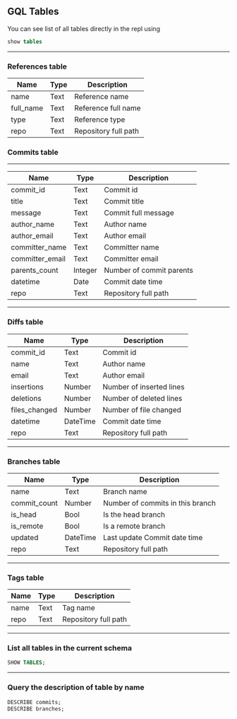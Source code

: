 ## GQL Tables

You can see list of all tables directly in the repl using

```sql
show tables

```

---

### References table

| Name      | Type | Description          |
| --------- | ---- | -------------------- |
| name      | Text | Reference name       |
| full_name | Text | Reference full name  |
| type      | Text | Reference type       |
| repo      | Text | Repository full path |

### Commits table

---

| Name            | Type    | Description              |
| --------------- | ------- | ------------------------ |
| commit_id       | Text    | Commit id                |
| title           | Text    | Commit title             |
| message         | Text    | Commit full message      |
| author_name     | Text    | Author name              |
| author_email    | Text    | Author email             |
| committer_name  | Text    | Committer name           |
| committer_email | Text    | Committer email          |
| parents_count   | Integer | Number of commit parents |
| datetime        | Date    | Commit date time         |
| repo            | Text    | Repository full path     |

---

### Diffs table

| Name          | Type     | Description              |
| ------------- | -------- | ------------------------ |
| commit_id     | Text     | Commit id                |
| name          | Text     | Author name              |
| email         | Text     | Author email             |
| insertions    | Number   | Number of inserted lines |
| deletions     | Number   | Number of deleted lines  |
| files_changed | Number   | Number of file changed   |
| datetime      | DateTime | Commit date time         |
| repo          | Text     | Repository full path     |

---

### Branches table

| Name         | Type     | Description                      |
| ------------ | -------- | -------------------------------- |
| name         | Text     | Branch name                      |
| commit_count | Number   | Number of commits in this branch |
| is_head      | Bool     | Is the head branch               |
| is_remote    | Bool     | Is a remote branch               |
| updated      | DateTime | Last update Commit date time     |
| repo         | Text     | Repository full path             |

---

### Tags table

| Name | Type | Description          |
| ---- | ---- | -------------------- |
| name | Text | Tag name             |
| repo | Text | Repository full path |

---

### List all tables in the current schema

```sql
SHOW TABLES;
```

---

### Query the description of table by name

```sql
DESCRIBE commits;
DESCRIBE branches;
```
